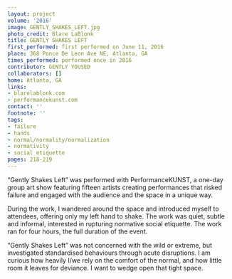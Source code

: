 ```yaml
---
layout: project
volume: '2016'
image: GENTLY_SHAKES_LEFT.jpg
photo_credit: Blare LaBlonk
title: GENTLY SHAKES LEFT
first_performed: first performed on June 11, 2016
place: 368 Ponce De Leon Ave NE, Atlanta, GA
times_performed: performed once in 2016
contributor: GENTLY YOUSED
collaborators: []
home: Atlanta, GA
links:
- blarelablonk.com
- performancekunst.com
contact: ''
footnote: ''
tags:
- failure
- hands
- normal/normality/normalization
- normativity
- social etiquette
pages: 218-219
---
```


“Gently Shakes Left” was performed with PerformanceKUNST, a one-day group art show featuring fifteen artists creating performances that risked failure and engaged with the audience and the space in a unique way.

During the work, I wandered around the space and introduced myself to attendees, offering only my left hand to shake. The work was quiet, subtle and informal, interested in rupturing normative social etiquette. The work ran for four hours, the full duration of the event.

“Gently Shakes Left” was not concerned with the wild or extreme, but investigated standardised behaviours through acute disruptions. I am curious how heavily I/we rely on the comfort of the normal, and how little room it leaves for deviance. I want to wedge open that tight space.
